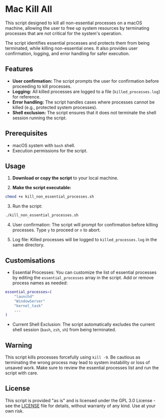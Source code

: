 # Mac Kill All

This script designed to kill all non-essential processes on a macOS machine, allowing the user to free up system resources by terminating processes that are not critical for the system's operation.

The script identifies essential processes and protects them from being terminated, while killing non-essential ones. It also provides user confirmation, logging, and error handling for safer execution.

## Features
- **User confirmation:** The script prompts the user for confirmation before proceeding to kill processes.
- **Logging:** All killed processes are logged to a file (`killed_processes.log`) for reference.
- **Error handling:** The script handles cases where processes cannot be killed (e.g., protected system processes).
- **Shell exclusion:** The script ensures that it does not terminate the shell session running the script.

## Prerequisites
- macOS system with `bash` shell.
- Execution permissions for the script.

## Usage
1. **Download or copy the script** to your local machine.

2. **Make the script executable:**

```bash
chmod +x kill_non_essential_processes.sh
```

3. Run the script:

```bash
./kill_non_essential_processes.sh
```

4. User confirmation: The script will prompt for confirmation before killing processes. Type `y` to proceed or `n` to abort.

5. Log file: Killed processes will be logged to `killed_processes.log` in the same directory.

## Customisations

- Essential Processes: You can customize the list of essential processes by editing the `essential_processes` array in the script. Add or remove process names as needed:

```bash
essential_processes=(
    "launchd"
    "WindowServer"
    "kernel_task"
    ...
)
```
- Current Shell Exclusion: The script automatically excludes the current shell session (`bash`, `zsh`, `sh`) from being terminated.

## Warning

This script kills processes forcefully using `kill -9`. Be cautious as terminating the wrong process may lead to system instability or loss of unsaved work. Make sure to review the essential processes list and run the script with care.

## License

This script is provided "as is" and is licensed under the GPL 3.0 License - see the [LICENSE](LICENSE) file for details, without warranty of any kind. Use at your own risk.
